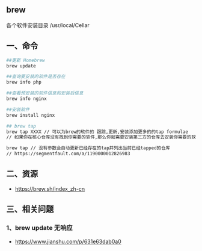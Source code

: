 ## brew
各个软件安装目录
/usr/local/Cellar

## 一、命令
```sh
##更新 Homebrew
brew update

##查询要安装的软件是否存在
brew info php

##查看预安装的软件信息和安装后信息
brew info nginx

##安装软件
brew install nginx

## brew tap
brew tap XXXX // 可以为brew的软件的 跟踪,更新,安装添加更多的的tap formulae
// 如果你在核心仓库没有找到你需要的软件,那么你就需要安装第三方的仓库去安装你需要的软件

brew tap // 没有参数会自动更新已经存在的tap并列出当前已经tapped的仓库
// https://segmentfault.com/a/1190000012826983
```



## 二、资源
* https://brew.sh/index_zh-cn

## 三、相关问题
### 1、brew update 无响应
*  https://www.jianshu.com/p/631e63dab0a0